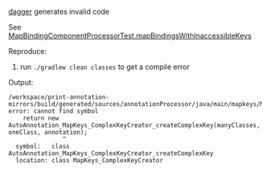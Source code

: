 [dagger]() generates invalid code

See [MapBindingComponentProcessorTest.mapBindingsWithInaccessibleKeys](https://github.com/google/dagger/blob/master/javatests/dagger/internal/codegen/MapBindingComponentProcessorTest.java)


Reproduce:

1. run `./gradlew clean classes` to get a compile error

Output:

```
/workspace/print-annotation-mirrors/build/generated/sources/annotationProcessor/java/main/mapkeys/MapKeys_ComplexKeyCreator.java:24: error: cannot find symbol
    return new AutoAnnotation_MapKeys_ComplexKeyCreator_createComplexKey(manyClasses, oneClass, annotation);
               ^
  symbol:   class AutoAnnotation_MapKeys_ComplexKeyCreator_createComplexKey
  location: class MapKeys_ComplexKeyCreator
```
